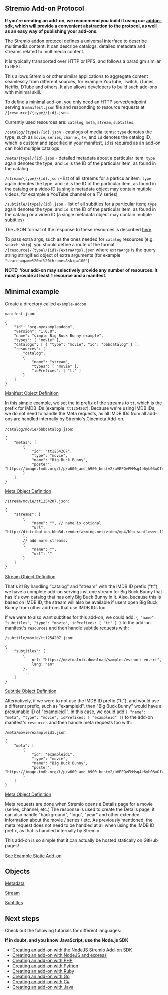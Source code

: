 
## Stremio Add-on Protocol

**If you're creating an add-on, we recommend you build it using our [addon-sdk](https://github.com/Stremio/stremio-addon-sdk), which will provide a convenient abstraction to the protocol, as well as an easy way of publishing your add-ons.**

The Stremio addon protocol defines a universal interface to describe multimedia content. It can describe catalogs, detailed metadata and streams related to multimedia content.

It is typically transported over HTTP or IPFS, and follows a paradigm similar to REST.

This allows Stremio or other similar applications to aggregate content seamlessly from different sources, for example YouTube, Twitch, iTunes, Netflix, DTube and others. It also allows developers to build such add-ons with minimal skill.

To define a minimal add-on, you only need an HTTP server/endpoint serving a `manifest.json` file and responding to resource requests at `/{resource}/{type}/{id}.json`.

Currently used resources are: `catalog`, `meta`, `stream`, `subtitles`.

`/catalog/{type}/{id}.json` - catalogs of media items; `type` denotes the type, such as `movie`, `series`, `channel`, `tv`, and `id` denotes the catalog ID, which is custom and specified in your manifest, `id` is required as an add-on can hold multiple catalogs

`/meta/{type}/{id}.json` - detailed metadata about a particular item; `type` again denotes the type, and `id` is the ID of the particular item, as found in the catalog

`/stream/{type}/{id}.json` - list of all streams for a particular item; `type` again denotes the type, and `id` is the ID of the particular item, as found in the catalog or a video ID (a single metadata object may contain mutiple videos, for example a YouTube channel or a TV series)

`/subtitle/{type}/{id}.json` - list of all subtitles for a particular item; `type` again denotes the type, and `id` is the ID of the particular item, as found in the catalog or a video ID (a single metadata object may contain mutiple subtitles)

The JSON format of the response to these resources is described [here](./api/responses/).

To pass extra args, such as the ones needed for `catalog` resources (e.g. `search`, `skip`), you should define a route of the format `/{resource}/{type}/{id}/{extraArgs}.json` where `extraArgs` is the query string stringified object of extra arguments (for example `"search=game%20of%20thrones&skip=100"`)

**NOTE: Your add-on may selectively provide any number of resources. It must provide at least 1 resource and a manifest.**


## Minimal example

Create a directory called `example-addon`


`manifest.json`:

```
{
    "id": "org.myexampleaddon",
    "version": "1.0.0",
    "name": "simple Big Buck Bunny example",
    "types": [ "movie" ],
    "catalogs": [ { "type": "movie", "id": "bbbcatalog" } ],
    "resources": [
        "catalog",
        {
            "name": "stream",
            "types": [ "movie" ],
            "idPrefixes": [ "tt" ]
        }
    ]
}
```

[Manifest Object Definition](./api/responses/manifest.md)

In this simple example, we set the id prefix of the streams to `tt`, which is the prefix for IMDB IDs (example: `tt1254207`).
Because we're using IMDB IDs, we do not need to handle the Meta requests, as all IMDB IDs from all add-ons are handled
internally by Stremio's Cinemeta Add-on.


`/catalog/movie/bbbcatalog.json`:

```
{
    "metas": [
        {
            "id": "tt1254207",
            "type": "movie",
            "name": "Big Buck Bunny",
            "poster": "https://image.tmdb.org/t/p/w600_and_h900_bestv2/uVEFQvFMMsg4e6yb03xOfVsDz4o.jpg"
        }
    ]
}
```

[Meta Object Definition](./api/responses/meta.md)


`/stream/movie/tt1254207.json`:

```
{
    "streams": [
        {
            "name": "", // name is optional
            "url": "http://distribution.bbb3d.renderfarming.net/video/mp4/bbb_sunflower_1080p_30fps_normal.mp4"
        },
        // add more streams:
        {
            "name": "",
            "url": ""
        }
    ]
}
```

[Stream Object Definition](./api/responses/stream.md)

That's it! By handling "catalog" and "stream" with the IMDB ID prefix ("tt"), we have a complete add-on serving just one stream
for Big Buck Bunny that has it's own catalog that has only Big Buck Bunny in it. Also, because this is based on IMDB ID, the
stream will also be available if users open Big Buck Bunny from other add-ons that use IMDB IDs too.


If we were to also want subtitles for this add-on, we could add: `{ "name": "subtitles", "type": "movie", idPrefixes: [ "tt" ] }`
to the add-on manifest's `resources` and then handle subtitle requests with:

`/subtitle/movie/tt1254207.json`:

```
{
    "subtitles": [
        {
            url: "https://mkvtoolnix.download/samples/vsshort-en.srt",
            lang: "en"
        },
        ...
    ]
}
```

[Subtitle Object Definition](./api/responses/subtitles.md)


Alternatively, if we were to not use the IMDB ID prefix ("tt"), and would use a different prefix, such as "exampleid", then "Big Buck
Bunny" would have a presumable ID of "exampleid1". In this case, we could add `{ "name": "meta", "type": "movie", idPrefixes: [ "exampleid" ]}`
to the add-on manifest's `resources` and then handle meta requests too with:


`/meta/movie/exampleid1.json`:

```
{
    "meta": [
        {
            "id": "exampleid1",
            "type": "movie",
            "name": "Big Buck Bunny",
            "poster": "https://image.tmdb.org/t/p/w600_and_h900_bestv2/uVEFQvFMMsg4e6yb03xOfVsDz4o.jpg"
        }
    ]
}
```

[Meta Object Definition](./api/responses/meta.md)

Meta requests are done when Stremio opens a Details page for a movie (series, channel, etc.) The response is used to create the Details page, it can also handle "background", "logo", "year" and other extended information about the movie / series / etc. As previously mentioned, the meta request does not need to be handled at all when using the IMDB
ID prefix, as that is handled internally by Stremio.


This add-on is so simple that it can actually be hosted statically on GitHub pages!

[See Example Static Add-on](https://github.com/Stremio/stremio-static-addon-example)


## Objects

[Metadata](./api/responses/meta.md)

[Stream](./api/responses/stream.md)

[Subtitles](./api/responses/subtitles.md)


## Next steps

Check out the following tutorials for different languages:

**If in doubt, and you know JavaScript, use the Node.js SDK**

* [Creating an add-on with the NodeJS Stremio Add-on SDK](https://github.com/Stremio/addon-helloworld)
* [Creating an add-on with NodeJS and express](https://github.com/Stremio/addon-helloworld-express)
* [Creating an add-on with PHP](https://github.com/Stremio/stremio-php-addon-example)
* [Creating an add-on with Python](https://github.com/stremio/addon-helloworld-python)
* [Creating an add-on with Ruby](https://github.com/stremio/addon-helloworld-ruby)
* [Creating an add-on with Go](https://github.com/stremio/addon-helloworld-go)
* [Creating an add-on with C#](https://github.com/stremio/addon-helloworld-csharp)
* [Creating an add-on with Java](https://github.com/stremio/addon-helloworld-java)

